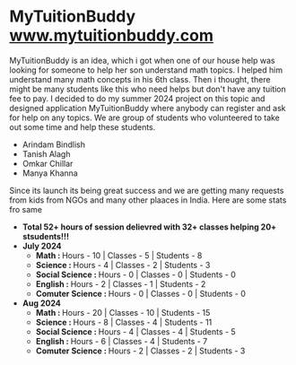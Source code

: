 # MyTuitionBuddy www.mytuitionbuddy.com
<P>
  MyTuitionBuddy is an idea, which i got when one of our house help was looking for someone to help her son understand math topics. I helped him understand many math concepts in his 6th class. Then i thought, there might be many students like this who need helps but don't have any tuition fee to pay. I decided to do my summer 2024 project on this topic and designed application MyTuitionBuddy where anybody can register and ask for help on any topics. We are group of students who volunteered to take out some time and help these students.
</P>
<ul>
<li>Arindam Bindlish </li>
<li>Tanish Alagh </li>
<li>Omkar Chillar</li>
<li>Manya Khanna</li>
</ul>

<p>
  Since its launch its being great success and we are getting many requests from kids from NGOs and many other plaaces in India. Here are some stats fro same
</p>


<ul>
  <li><B>Total 52+ hours of session delievred with 32+ classes helping 20+ stsudents!!!</B></li> 
  <li><B>July 2024</B> 
    <ul>
      <li><B>Math : </B> Hours - 10 | Classes - 5 | Students - 8</li> 
      <li><B>Science : </B> Hours - 4 | Classes - 2 | Students - 3</li> 
      <li><B>Social Science : </B> Hours - 0 | Classes - 0 | Students - 0</li> 
      <li><B>English : </B> Hours - 2 | Classes - 1 | Students - 2</li> 
      <li><B>Comuter Science : </B> Hours - 0 | Classes - 0 | Students - 0</li> 
    </ul>
  </li>
  <li><B>Aug 2024</B> 
    <ul>
      <li><B>Math : </B> Hours - 20 | Classes - 10 | Students - 15</li> 
      <li><B>Science : </B> Hours - 8 | Classes - 4 | Students - 11</li> 
      <li><B>Social Science : </B> Hours - 4 | Classes - 4 | Students - 5</li> 
      <li><B>English : </B> Hours - 6 | Classes - 4 | Students - 7</li> 
      <li><B>Comuter Science : </B> Hours - 2 | Classes - 2 | Students - 3</li> 
    </ul>
  </li>
</ul>
